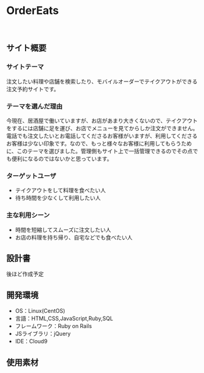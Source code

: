 # OrderEats
​
## サイト概要
### サイトテーマ
注文したい料理や店舗を検索したり、モバイルオーダーでテイクアウトができる注文予約サイトです。
​
### テーマを選んだ理由
今現在、居酒屋で働いていますが、お店があまり大きくないので、テイクアウトをするには店舗に足を運び、お店でメニューを見てからしか注文ができません。電話でも注文したいとお電話してくださるお客様がいますが、利用してくださるお客様は少ない印象です。なので、もっと様々なお客様に利用してもらうために、このテーマを選びました。管理側もサイト上で一括管理できるのでその点でも便利になるのではないかと思っています。
​
### ターゲットユーザ
- テイクアウトをして料理を食べたい人<br>
- 待ち時間を少なくして利用したい人
​
### 主な利用シーン
- 時間を短縮してスムーズに注文したい人<br>
- お店の料理を持ち帰り、自宅などでも食べたい人
​
## 設計書
後ほど作成予定
​
## 開発環境
- OS：Linux(CentOS)
- 言語：HTML,CSS,JavaScript,Ruby,SQL
- フレームワーク：Ruby on Rails
- JSライブラリ：jQuery
- IDE：Cloud9
​
## 使用素材
